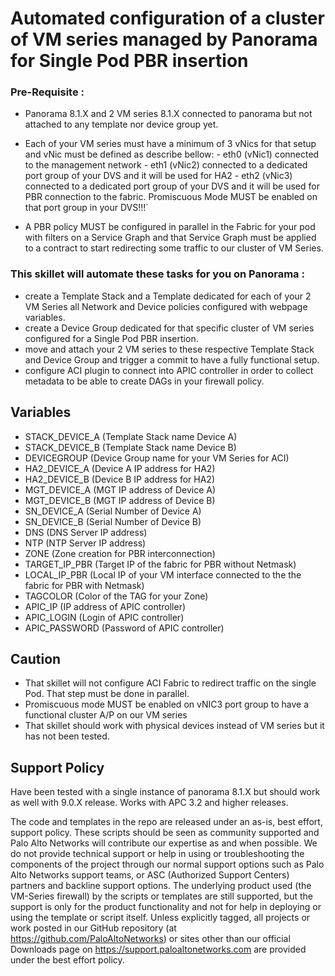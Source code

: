 # Automated configuration of a cluster of VM series managed by Panorama for Single Pod PBR insertion

### Pre-Requisite :
- Panorama 8.1.X and 2 VM series 8.1.X connected to panorama but not attached to any template nor device group yet.
- Each of your VM series must have a minimum of 3 vNics for that setup and vNic must be defined as describe bellow: 
        - eth0 (vNic1) connected to the management network - eth1 (vNic2) connected to a dedicated port group of your DVS and it will be used for HA2 
        - eth2 (vNic3) connected to a dedicated port group of your DVS and it will be used for PBR connection to the fabric. Promiscuous Mode MUST be enabled on that port group in your DVS!!!`

- A PBR policy MUST be configured in parallel in the Fabric for your pod with filters on a Service Graph and that Service Graph must be applied to a contract to start redirecting some traffic to our cluster of VM Series.
  


### This skillet will automate these tasks for you on Panorama :
- create a Template Stack and a Template dedicated for each of your 2 VM Series all Network and Device policies configured with webpage variables.
- create a Device Group dedicated for that specific cluster of VM series configured for a Single Pod PBR insertion.
- move and attach your 2 VM series to these respective Template Stack and Device Group and trigger a commit to have a fully functional setup.
- configure ACI plugin to connect into APIC controller in order to collect metadata to be able to create DAGs in your firewall policy.  
 

## Variables
- STACK_DEVICE_A (Template Stack name Device A)
- STACK_DEVICE_B (Template Stack name Device B)
- DEVICEGROUP (Device Group name for your VM Series for ACI)
- HA2_DEVICE_A (Device A IP address for HA2)
- HA2_DEVICE_B (Device B IP address for HA2)
- MGT_DEVICE_A (MGT IP address of Device A)
- MGT_DEVICE_B (MGT IP address of Device B)
- SN_DEVICE_A (Serial Number of Device A)
- SN_DEVICE_B (Serial Number of Device B)
- DNS (DNS Server IP address)
- NTP (NTP Server IP address)
- ZONE (Zone creation for PBR interconnection)
- TARGET_IP_PBR (Target IP of the fabric for PBR without Netmask)
- LOCAL_IP_PBR (Local IP of your VM interface connected to the the fabric for PBR with Netmask)
- TAGCOLOR (Color of the TAG for your Zone)
- APIC_IP (IP address of APIC controller)
- APIC_LOGIN (Login of APIC controller)
- APIC_PASSWORD (Password of APIC controller)


## Caution  
- That skillet will not configure ACI Fabric to redirect traffic on the single Pod. That step must be done in parallel.
- Promiscuous mode MUST be enabled on vNIC3 port group to have a functional cluster A/P on our VM series
- That skillet should work with physical devices instead of VM series but it has not been tested.


## Support Policy

Have been tested with a single instance of panorama 8.1.X but should work as well with 9.0.X release.
Works with APC 3.2 and higher releases.

The code and templates in the repo are released under an as-is, best effort,
support policy. These scripts should be seen as community supported and
Palo Alto Networks will contribute our expertise as and when possible.
We do not provide technical support or help in using or troubleshooting the
components of the project through our normal support options such as
Palo Alto Networks support teams, or ASC (Authorized Support Centers)
partners and backline support options. The underlying product used
(the VM-Series firewall) by the scripts or templates are still supported,
but the support is only for the product functionality and not for help in
deploying or using the template or script itself. Unless explicitly tagged,
all projects or work posted in our GitHub repository
(at https://github.com/PaloAltoNetworks) or sites other than our official
Downloads page on https://support.paloaltonetworks.com are provided under
the best effort policy.